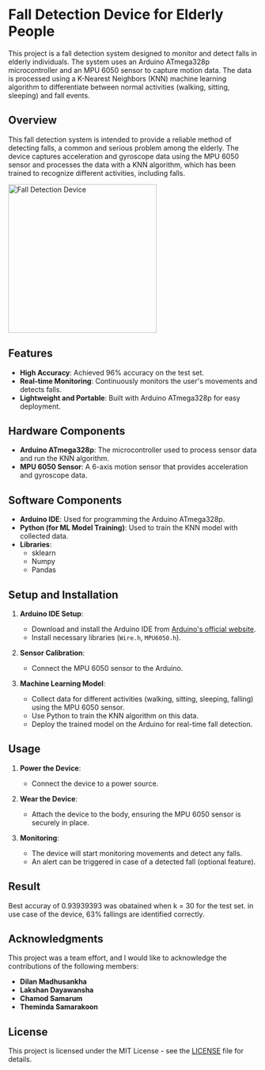 # Fall Detection Device for Elderly People

This project is a fall detection system designed to monitor and detect falls in elderly individuals. The system uses an Arduino ATmega328p microcontroller and an MPU 6050 sensor to capture motion data. The data is processed using a K-Nearest Neighbors (KNN) machine learning algorithm to differentiate between normal activities (walking, sitting, sleeping) and fall events.

## Overview

This fall detection system is intended to provide a reliable method of detecting falls, a common and serious problem among the elderly. The device captures acceleration and gyroscope data using the MPU 6050 sensor and processes the data with a KNN algorithm, which has been trained to recognize different activities, including falls.

<img src="images/Picture1.jpg" alt="Fall Detection Device" width="300"/>

## Features

- **High Accuracy**: Achieved 96% accuracy on the test set.
- **Real-time Monitoring**: Continuously monitors the user's movements and detects falls.
- **Lightweight and Portable**: Built with Arduino ATmega328p for easy deployment.

  

## Hardware Components

- **Arduino ATmega328p**: The microcontroller used to process sensor data and run the KNN algorithm.
- **MPU 6050 Sensor**: A 6-axis motion sensor that provides acceleration and gyroscope data.


## Software Components

- **Arduino IDE**: Used for programming the Arduino ATmega328p.
- **Python (for ML Model Training)**: Used to train the KNN model with collected data.
- **Libraries**:
  - sklearn
  - Numpy
  - Pandas

## Setup and Installation

1. **Arduino IDE Setup**:
   - Download and install the Arduino IDE from [Arduino's official website](https://www.arduino.cc/en/software).
   - Install necessary libraries (`Wire.h`, `MPU6050.h`).

2. **Sensor Calibration**:
   - Connect the MPU 6050 sensor to the Arduino.

3. **Machine Learning Model**:
   - Collect data for different activities (walking, sitting, sleeping, falling) using the MPU 6050 sensor.
   - Use Python to train the KNN algorithm on this data.
   - Deploy the trained model on the Arduino for real-time fall detection.

## Usage

1. **Power the Device**:
   - Connect the device to a power source.
   
2. **Wear the Device**:
   - Attach the device to the body, ensuring the MPU 6050 sensor is securely in place.

3. **Monitoring**:
   - The device will start monitoring movements and detect any falls.
   - An alert can be triggered in case of a detected fall (optional feature).
     
## Result
  Best accuray of 0.93939393 was obatained when k = 30 for the test set. in use case of the device, 63% fallings are identified correctly.


## Acknowledgments

This project was a team effort, and I would like to acknowledge the contributions of the following members:

- **Dilan Madhusankha**
- **Lakshan Dayawansha**
- **Chamod Samarum**
- **Theminda Samarakoon**


## License

This project is licensed under the MIT License - see the [LICENSE](LICENSE) file for details.
